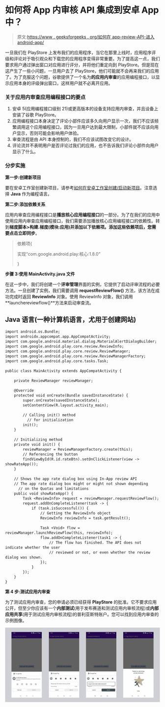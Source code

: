 # 如何将 App 内审核 API 集成到安卓 App 中？

> 原文:[https://www . geeksforgeeks . org/如何在 app-review-API-进入 android-app/](https://www.geeksforgeeks.org/how-to-integrate-in-app-review-api-into-android-app/)

一旦我们在 PlayStore 上发布我们的应用程序，当它在那里上线时，应用程序评级和评论对于吸引观众和下载您的应用程序变得非常重要。为了提高这一点，我们要求用户通过弹出窗口对应用进行评分，并将他们重定向到 PlayStore。但是现在这产生了一些小问题，一旦用户去了 PlayStore，他们可能就不会再来我们的应用了。为了克服这个问题，谷歌提供了一个名为**的应用内审查**的应用编程接口，以显示应用本身的评级弹出窗口，这样用户就不必离开应用。

### **关于应用内审查应用编程接口的要点**

1.  安卓 5(应用编程接口级别 21)或更高版本的设备支持应用内审查，并且设备上安装了谷歌 PlayStore。
2.  应用编程接口本身决定了评论小部件应该多久向用户显示一次，我们不应该频繁调用这个应用编程接口，因为一旦用户达到最大限制，小部件就不应该向用户显示，否则可能会影响用户体验。
3.  审查流程是由 API 本身控制的，我们不应该试图改变它的设计。
4.  评论流并不表明用户是否评论过我们的应用，也不告诉我们评论小部件向用户显示了什么。

### **分步实施**

**第一步:创建新项目**

要在安卓工作室创建新项目，请参考[如何在安卓工作室创建/启动新项目](https://www.geeksforgeeks.org/android-how-to-create-start-a-new-project-in-android-studio/)。注意选择 **Java** 作为编程语言。

**第二步:添加依赖关系**

应用内审查应用编程接口是**播放核心应用编程接口**的一部分。为了在我们的应用中使用应用内审查应用编程接口，我们需要添加播放核心应用编程接口的依赖性。转到**梯度脚本>构建.梯度(模块:应用)**并添加以下依赖项。添加这些依赖项后，您需要点击**立即同步**。

> 依赖项{
> 
> 实现“com.google.android.play:核心:1.8.0”
> 
> }

**步骤 3:使用 MainActivity.java 文件**

在这一步中，我们将创建一个**评审管理**界面的实例，它提供了启动评审流程的必要方法。一旦创建了实例，我们需要调用 **requestReviewFlow()** 方法，该方法在成功完成时返回 **ReviewInfo** 对象。使用 ReviewInfo 对象，我们调用**launchereviewflow()**方法来启动审查流。

## Java 语言(一种计算机语言，尤用于创建网站)

```
import android.os.Bundle;
import androidx.appcompat.app.AppCompatActivity;
import com.google.android.material.dialog.MaterialAlertDialogBuilder;
import com.google.android.play.core.review.ReviewInfo;
import com.google.android.play.core.review.ReviewManager;
import com.google.android.play.core.review.ReviewManagerFactory;
import com.google.android.play.core.tasks.Task;

public class MainActivity extends AppCompatActivity {

    private ReviewManager reviewManager;

    @Override
    protected void onCreate(Bundle savedInstanceState) {
        super.onCreate(savedInstanceState);
        setContentView(R.layout.activity_main);

        // Calling init() method
          // for initialization
        init();
    }

    // Initializing method
    private void init() {
        reviewManager = ReviewManagerFactory.create(this);
        // Referencing the button
        findViewById(R.id.rateBtn).setOnClickListener(view -> showRateApp());
    }

    // Shows the app rate dialog box using In-App review API
    // The app rate dialog box might or might not shown depending
      // on the Quotas and limitations
    public void showRateApp() {
        Task <ReviewInfo> request = reviewManager.requestReviewFlow();
        request.addOnCompleteListener(task -> {
            if (task.isSuccessful()) {
                // Getting the ReviewInfo object
                ReviewInfo reviewInfo = task.getResult();

                Task <Void> flow = reviewManager.launchReviewFlow(this, reviewInfo);
                flow.addOnCompleteListener(task1 -> {
                    // The flow has finished. The API does not indicate whether the user
                    // reviewed or not, or even whether the review dialog was shown.
                });
            }
        });
    }
}
```

**第 4 步:测试应用内审查**

为了测试应用内审查，您的申请必须已经获得 **PlayStore** 的批准。它不要求应用公开，但至少你应该有一个**内部测试**(用于发布赛道和测试应用内审核流程)或**内部应用共享**(用于测试应用内审核流程)的普利亚斯特账户。您可以找到应用内审查的示例图像。

![](img/3c979dbcbda32409a1bd196f16d933be.png)